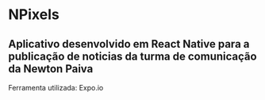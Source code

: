 # NPixels

## Aplicativo desenvolvido em React Native para a publicação de noticias da turma de comunicação da Newton Paiva

Ferramenta utilizada: Expo.io
